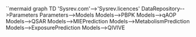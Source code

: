 ``mermaid
graph TD
  'Sysrev.com'-->'Sysrev.licences'
  DataRepository-->Parameters
  Parameters-->Models
  Models-->PBPK
  Models-->qAOP
  Models-->QSAR
  Models-->MIEPrediction
  Models-->MetabolismPrediction
  Models-->ExposurePrediction
  Models-->QIVIVE
```
